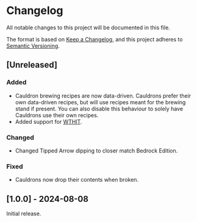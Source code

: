 # Changelog
All notable changes to this project will be documented in this file.

The format is based on [Keep a Changelog](https://keepachangelog.com/en/1.0.0/),
and this project adheres to [Semantic Versioning](https://semver.org/spec/v2.0.0.html).

## [Unreleased]

### Added
- Cauldron brewing recipes are now data-driven. Cauldrons prefer their own data-driven recipes, but will use recipes meant for the brewing stand if present. You can also disable this behaviour to solely have Cauldrons use their own recipes.
- Added support for [WTHIT](https://modrinth.com/mod/wthit).

### Changed
- Changed Tipped Arrow dipping to closer match Bedrock Edition.

### Fixed
- Cauldrons now drop their contents when broken.

## [1.0.0] - 2024-08-08

Initial release.